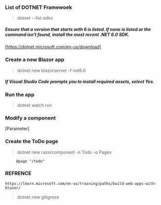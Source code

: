 ### List of DOTNET Framewoek
> dotnet --list-sdks
##### Ensure that a version that starts with 6 is listed. If none is listed or the command isn't found, install the most recent .NET 6.0 SDK.
[https://dotnet.microsoft.com/en-us/download]
###  Create a new Blazor app
> dotnet new blazorserver -f net6.0
##### If Visual Studio Code prompts you to install required assets, select Yes.
###  Run the app
> dotnet watch run

###  Modify a component
[Parameter]
###  Create the ToDo page
> dotnet new razorcomponent -n Todo -o Pages
```
     @page "/todo"
```

### REFRENCE
```
https://learn.microsoft.com/en-us/training/paths/build-web-apps-with-blazor/

```
> dotnet new gitignore
